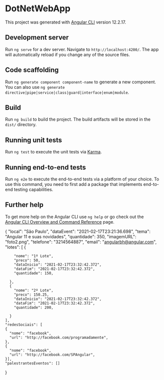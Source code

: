 # DotNetWebApp

This project was generated with [Angular CLI](https://github.com/angular/angular-cli) version 12.2.17.

## Development server

Run `ng serve` for a dev server. Navigate to `http://localhost:4200/`. The app will automatically reload if you change any of the source files.

## Code scaffolding

Run `ng generate component component-name` to generate a new component. You can also use `ng generate directive|pipe|service|class|guard|interface|enum|module`.

## Build

Run `ng build` to build the project. The build artifacts will be stored in the `dist/` directory.

## Running unit tests

Run `ng test` to execute the unit tests via [Karma](https://karma-runner.github.io).

## Running end-to-end tests

Run `ng e2e` to execute the end-to-end tests via a platform of your choice. To use this command, you need to first add a package that implements end-to-end testing capabilities.

## Further help

To get more help on the Angular CLI use `ng help` or go check out the [Angular CLI Overview and Command Reference](https://angular.io/cli) page.

{
    "local": "São Paulo",
    "dataEvent": "2021-02-17T23:21:36.698",
    "tema": "Angular 11 e suas novidades",
    "quantidade": 350,
    "imagemURL": "foto2.png",
    "telefone": "3214564887",
    "email": "angularbh@angular.com",
    "lotes": [
      {
 
        "nome": "1º Lote",
        "preco": 50,
        "dataInicio": "2021-02-17T23:32:42.372",
        "dataFim": "2021-02-17T23:32:42.372",
        "quantidade": 150,

      },
      {
        "nome": "2º Lote",
        "preco": 150.25,
        "dataInicio": "2021-02-17T23:32:42.372",
        "dataFim": "2021-02-17T23:32:42.372",
        "quantidade": 200,
 
      }
    ],
    "redesSociais": [
    {
      "nome": "facebook",
      "url": "http://facebook.com/programadamente",
    },
    {
      "nome": "facebook",
      "url": "http://facebook.com/SPAngular",
    }],
    "palestrantesEventos": []
  }